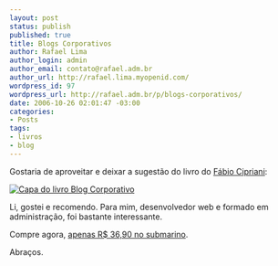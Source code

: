 ```yaml
--- 
layout: post
status: publish
published: true
title: Blogs Corporativos
author: Rafael Lima
author_login: admin
author_email: contato@rafael.adm.br
author_url: http://rafael.lima.myopenid.com/
wordpress_id: 97
wordpress_url: http://rafael.adm.br/p/blogs-corporativos/
date: 2006-10-26 02:01:47 -03:00
categories: 
- Posts
tags: 
- livros
- blog
---
```

Gostaria de aproveitar e deixar a sugestão do livro do <a href="http://www.serendipidade.com.br">Fábio Cipriani</a>:

<a href="http://www.submarino.com.br/books_productdetails.asp?Query=ProductPage&ProdTypeId=1&ProdId=1510594&franq=171736" style="border: 0"><img id="image96" src="http://rafael.adm.br/wp-content/uploads/2006/10/livro_blog_corporativo.jpg" alt="Capa do livro Blog Corporativo" border="0"/>
</a>

Li, gostei e recomendo. Para mim, desenvolvedor web e formado em administração, foi bastante interessante.

Compre agora, <a href="http://www.submarino.com.br/books_productdetails.asp?Query=ProductPage&ProdTypeId=1&ProdId=1510594&franq=171736">apenas R$ 36,90 no submarino</a>.

Abraços.
